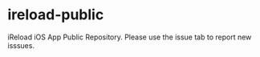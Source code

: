 # ireload-public
iReload iOS App Public Repository. Please use the issue tab to report new isssues.
